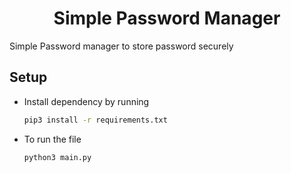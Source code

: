 <h1 align="center"> Simple Password Manager </h1>

Simple Password manager to store password securely 

## Setup

- Install dependency by running

    ```bash
    pip3 install -r requirements.txt
    ```

- To run the file 

    ```bash
    python3 main.py
    ```
